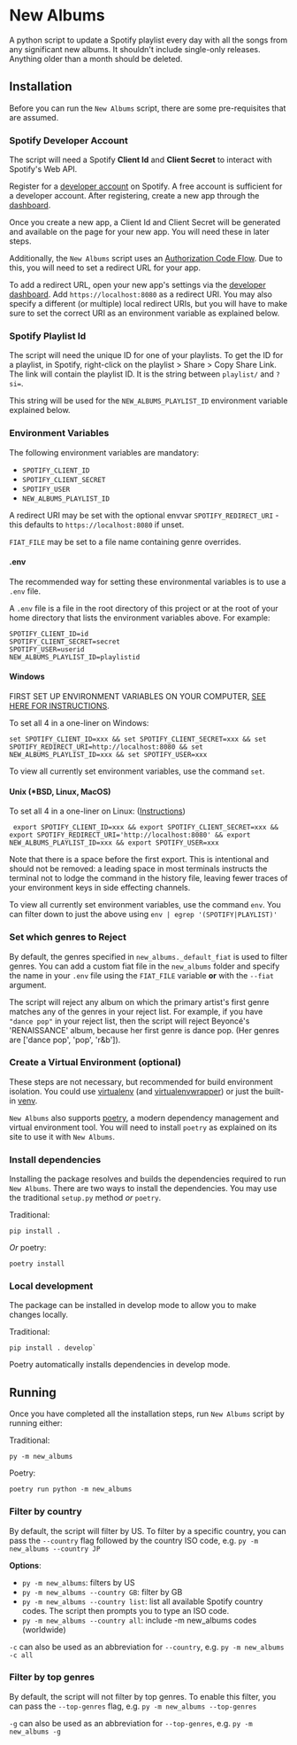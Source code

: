 # New Albums

A python script to update a Spotify playlist every day with all the songs from any significant new albums. It shouldn't include single-only releases. Anything older than a month should be deleted.

## Installation

Before you can run the `New Albums` script, there are some pre-requisites that are assumed.

### Spotify Developer Account

The script will need a Spotify **Client Id** and **Client Secret** to interact with Spotify's Web API.

Register for a [developer account](https://developer.spotify.com) on Spotify. A free account is sufficient for a developer account. After registering, create a new app through the [dashboard](https://developer.spotify.com/dashboard).

Once you create a new app, a Client Id and Client Secret will be generated and available on the page for your new app. You will need these in later steps.

Additionally, the `New Albums` script uses an [Authorization Code Flow](https://auth0.com/docs/get-started/authentication-and-authorization-flow/authorization-code-flow). Due to this, you will need to set a redirect URL for your app.

To add a redirect URL, open your new app's settings via the [developer dashboard](https://developer.spotify.com/dashboard/applications). Add `https://localhost:8080` as a redirect URI. You may also specify a different (or multiple) local redirect URIs, but you will have to make sure to set the correct URI as an environment variable as explained below.

### Spotify Playlist Id

The script will need the unique ID for one of your playlists. To get the ID for a playlist, in Spotify, right-click on the playlist > Share > Copy Share Link. The link will contain the playlist ID. It is the string between `playlist/` and `?si=`.

This string will be used for the `NEW_ALBUMS_PLAYLIST_ID` environment variable explained below.

### Environment Variables

The following environment variables are mandatory:

- `SPOTIFY_CLIENT_ID`
- `SPOTIFY_CLIENT_SECRET`
- `SPOTIFY_USER`
- `NEW_ALBUMS_PLAYLIST_ID`

A redirect URI may be set with the optional envvar `SPOTIFY_REDIRECT_URI` - this defaults to `https://localhost:8080` if unset.

`FIAT_FILE` may be set to a file name containing genre overrides.

#### .env

The recommended way for setting these environmental variables is to use a `.env` file.

A `.env` file is a file in the root directory of this project or at the root of your home directory that lists the environment variables above. For example:

```shell
SPOTIFY_CLIENT_ID=id
SPOTIFY_CLIENT_SECRET=secret
SPOTIFY_USER=userid
NEW_ALBUMS_PLAYLIST_ID=playlistid
```

#### Windows

FIRST SET UP ENVIRONMENT VARIABLES ON YOUR COMPUTER, [SEE HERE FOR INSTRUCTIONS](https://superuser.com/questions/949560/how-do-i-set-system-environment-variables-in-windows-10).

To set all 4 in a one-liner on Windows:

```shell
set SPOTIFY_CLIENT_ID=xxx && set SPOTIFY_CLIENT_SECRET=xxx && set SPOTIFY_REDIRECT_URI=http://localhost:8080 && set NEW_ALBUMS_PLAYLIST_ID=xxx && set SPOTIFY_USER=xxx
```

To view all currently set environment variables, use the command `set`.

#### Unix (*BSD, Linux, MacOS)

To set all 4 in a one-liner on Linux: ([Instructions](https://www.serverlab.ca/tutorials/linux/administration-linux/how-to-set-environment-variables-in-linux/))

```shell
 export SPOTIFY_CLIENT_ID=xxx && export SPOTIFY_CLIENT_SECRET=xxx && export SPOTIFY_REDIRECT_URI='http://localhost:8080' && export NEW_ALBUMS_PLAYLIST_ID=xxx && export SPOTIFY_USER=xxx
```

Note that there is a space before the first export.  This is intentional and should not be removed: a leading space in most terminals instructs the terminal not to lodge the command in the history file, leaving fewer traces of your environment keys in side effecting channels.

To view all currently set environment variables, use the command `env`. You can filter down to just the above using `env | egrep '(SPOTIFY|PLAYLIST)'`

### Set which genres to Reject
By default, the genres specified in `new_albums._default_fiat` is used to filter genres.  You can add a custom fiat file in the `new_albums` folder and specify the name in your `.env` file using the `FIAT_FILE` variable **or** with the `--fiat` argument.

The script will reject any album on which the primary artist's first genre matches any of the genres in your reject list. For example, if you have `"dance pop"` in your reject list, then the script will reject Beyoncé's 'RENAISSANCE' album, because her first genre is dance pop. (Her genres are ['dance pop', 'pop', 'r&b']).

### Create a Virtual Environment (optional)

These steps are not necessary, but recommended for build environment isolation. You could use [virtualenv](https://virtualenv.pypa.io/en/latest/installation.html) (and [virtualenvwrapper](https://virtualenvwrapper.readthedocs.io/en/latest/index.html)) or just the built-in [venv](https://docs.python.org/3/library/venv.html).

`New Albums` also supports [poetry](https://python-poetry.org), a modern dependency management and virtual environment tool. You will need to install `poetry` as explained on its site to use it with `New Albums`.

### Install dependencies

Installing the package resolves and builds the dependencies required to run `New Albums`. There are two ways to install the dependencies. You may use the traditional `setup.py` method _or_ `poetry`.

Traditional:

```shell
pip install .
```

_Or_ poetry:

```shell
poetry install
```

### Local development

The package can be installed in develop mode to allow you to make changes locally.

Traditional:

```shell
pip install . develop`
```

Poetry automatically installs dependencies in develop mode.

## Running

Once you have completed all the installation steps, run `New Albums` script by running either:

Traditional:

```shell
py -m new_albums
```

Poetry:

```shell
poetry run python -m new_albums
```

### Filter by country

By default, the script will filter by US. To filter by a specific country, you can pass the `--country` flag followed by the country ISO code, e.g. `py -m new_albums --country JP`

**Options**:
- `py -m new_albums`: filters by US
- `py -m new_albums --country GB`: filter by GB
- `py -m new_albums --country list`: list all available Spotify country codes. The script then prompts you to type an ISO code.
- `py -m new_albums --country all`: include -m new_albums codes (worldwide)

`-c` can also be used as an abbreviation for `--country`, e.g. `py -m new_albums -c all`

### Filter by top genres

By default, the script will not filter by top genres. To enable this filter, you can pass the `--top-genres` flag, e.g. `py -m new_albums --top-genres`

`-g` can also be used as an abbreviation for `--top-genres`, e.g. `py -m new_albums -g`
